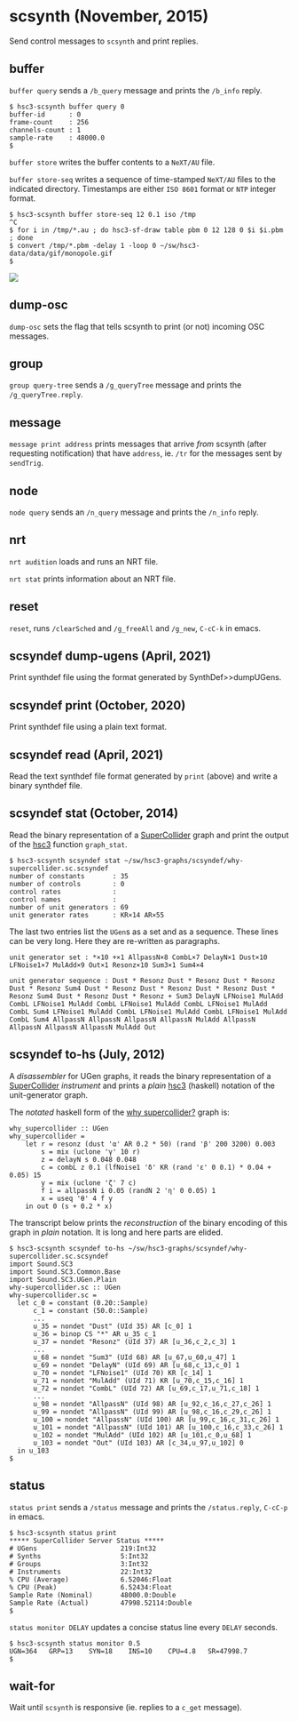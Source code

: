 # scsynth (November, 2015)

Send control messages to `scsynth` and print replies.

## buffer

`buffer query` sends a `/b_query` message and prints the `/b_info` reply.

~~~~
$ hsc3-scsynth buffer query 0
buffer-id      : 0
frame-count    : 256
channels-count : 1
sample-rate    : 48000.0
$
~~~~

`buffer store` writes the buffer contents to a `NeXT/AU` file.

`buffer store-seq` writes a sequence of time-stamped `NeXT/AU` files to the indicated directory.
Timestamps are either `ISO 8601` format or `NTP` integer format.

~~~~
$ hsc3-scsynth buffer store-seq 12 0.1 iso /tmp
^C
$ for i in /tmp/*.au ; do hsc3-sf-draw table pbm 0 12 128 0 $i $i.pbm ; done
$ convert /tmp/*.pbm -delay 1 -loop 0 ~/sw/hsc3-data/data/gif/monopole.gif
$
~~~~

![](sw/hsc3-data/data/gif/monopole.gif)

## dump-osc

`dump-osc` sets the flag that tells scsynth to print (or not) incoming OSC messages.

## group

`group query-tree` sends a `/g_queryTree` message and prints the `/g_queryTree.reply`.

## message

`message print address` prints messages that arrive _from_ scsynth
(after requesting notification) that have `address`, ie. `/tr` for
the messages sent by `sendTrig`.

## node

`node query` sends an `/n_query` message and prints the `/n_info` reply.

## nrt

`nrt audition` loads and runs an NRT file.

`nrt stat` prints information about an NRT file.

## reset

`reset`, runs `/clearSched` and `/g_freeAll` and `/g_new`, `C-cC-k` in emacs.

## scsyndef dump-ugens (April, 2021)

Print synthdef file using the format generated by SynthDef>>dumpUGens.

## scsyndef print (October, 2020)

Print synthdef file using a plain text format.

## scsyndef read (April, 2021)

Read the text synthdef file format generated by `print` (above) and write a binary synthdef file.

## scsyndef stat (October, 2014)

Read the binary representation of a
[SuperCollider](http://audiosynth.com) graph and print the output of
the [hsc3](?t=hsc3) function `graph_stat`.

~~~~
$ hsc3-scsynth scsyndef stat ~/sw/hsc3-graphs/scsyndef/why-supercollider.sc.scsyndef
number of constants       : 35
number of controls        : 0
control rates             : 
control names             : 
number of unit generators : 69
unit generator rates      : KR×14 AR×55
~~~~

The last two entries list the `UGen`s as a set and as a sequence.
These lines can be very long.
Here they are re-written as paragraphs.

~~~~
unit generator set : *×10 +×1 AllpassN×8 CombL×7 DelayN×1 Dust×10
LFNoise1×7 MulAdd×9 Out×1 Resonz×10 Sum3×1 Sum4×4

unit generator sequence : Dust * Resonz Dust * Resonz Dust * Resonz
Dust * Resonz Sum4 Dust * Resonz Dust * Resonz Dust * Resonz Dust *
Resonz Sum4 Dust * Resonz Dust * Resonz + Sum3 DelayN LFNoise1 MulAdd
CombL LFNoise1 MulAdd CombL LFNoise1 MulAdd CombL LFNoise1 MulAdd
CombL Sum4 LFNoise1 MulAdd CombL LFNoise1 MulAdd CombL LFNoise1 MulAdd
CombL Sum4 AllpassN AllpassN AllpassN AllpassN MulAdd AllpassN
AllpassN AllpassN AllpassN MulAdd Out
~~~~

## scsyndef to-hs (July, 2012)

A _disassembler_ for UGen graphs, it reads the binary representation
of a [SuperCollider](http://audiosynth.com) _instrument_ and prints a
_plain_ [hsc3](?t=hsc3) (haskell) notation of the unit-generator
graph.

The _notated_ haskell form of the [why
supercollider?](?t=hsc3-graphs&e=gr/why-supercollider.scd) graph is:

~~~~
why_supercollider :: UGen
why_supercollider =
    let r = resonz (dust 'α' AR 0.2 * 50) (rand 'β' 200 3200) 0.003
        s = mix (uclone 'γ' 10 r)
        z = delayN s 0.048 0.048
        c = combL z 0.1 (lfNoise1 'δ' KR (rand 'ε' 0 0.1) * 0.04 + 0.05) 15
        y = mix (uclone 'ζ' 7 c)
        f i = allpassN i 0.05 (randN 2 'η' 0 0.05) 1
        x = useq 'θ' 4 f y
    in out 0 (s + 0.2 * x)
~~~~

The transcript below prints the _reconstruction_ of the binary
encoding of this graph in _plain_ notation.
It is long and here parts are elided.

~~~~
$ hsc3-scsynth scsyndef to-hs ~/sw/hsc3-graphs/scsyndef/why-supercollider.sc.scsyndef
import Sound.SC3
import Sound.SC3.Common.Base
import Sound.SC3.UGen.Plain
why-supercollider.sc :: UGen
why-supercollider.sc =
  let c_0 = constant (0.20::Sample)
      c_1 = constant (50.0::Sample)
      ...
      u_35 = nondet "Dust" (UId 35) AR [c_0] 1
      u_36 = binop CS "*" AR u_35 c_1
      u_37 = nondet "Resonz" (UId 37) AR [u_36,c_2,c_3] 1
      ...
      u_68 = nondet "Sum3" (UId 68) AR [u_67,u_60,u_47] 1
      u_69 = nondet "DelayN" (UId 69) AR [u_68,c_13,c_0] 1
      u_70 = nondet "LFNoise1" (UId 70) KR [c_14] 1
      u_71 = nondet "MulAdd" (UId 71) KR [u_70,c_15,c_16] 1
      u_72 = nondet "CombL" (UId 72) AR [u_69,c_17,u_71,c_18] 1
      ...
      u_98 = nondet "AllpassN" (UId 98) AR [u_92,c_16,c_27,c_26] 1
      u_99 = nondet "AllpassN" (UId 99) AR [u_98,c_16,c_29,c_26] 1
      u_100 = nondet "AllpassN" (UId 100) AR [u_99,c_16,c_31,c_26] 1
      u_101 = nondet "AllpassN" (UId 101) AR [u_100,c_16,c_33,c_26] 1
      u_102 = nondet "MulAdd" (UId 102) AR [u_101,c_0,u_68] 1
      u_103 = nondet "Out" (UId 103) AR [c_34,u_97,u_102] 0
  in u_103
$
~~~~

## status

`status print` sends a `/status` message and prints the `/status.reply`,
`C-cC-p` in emacs.

~~~~
$ hsc3-scsynth status print
***** SuperCollider Server Status *****
# UGens                     219:Int32
# Synths                    5:Int32
# Groups                    3:Int32
# Instruments               22:Int32
% CPU (Average)             6.52046:Float
% CPU (Peak)                6.52434:Float
Sample Rate (Nominal)       48000.0:Double
Sample Rate (Actual)        47998.52114:Double
$
~~~~

`status monitor DELAY` updates a concise status line every `DELAY` seconds.

~~~~
$ hsc3-scsynth status monitor 0.5
UGN=364   GRP=13    SYN=18    INS=10    CPU=4.8   SR=47998.7
$
~~~~

## wait-for

Wait until `scsynth` is responsive (ie. replies to a `c_get` message).
